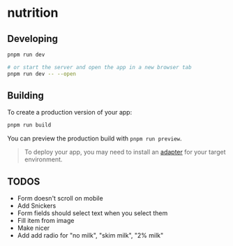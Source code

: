 # nutrition

## Developing

```bash
pnpm run dev

# or start the server and open the app in a new browser tab
pnpm run dev -- --open
```

## Building

To create a production version of your app:

```bash
pnpm run build
```

You can preview the production build with `pnpm run preview`.

> To deploy your app, you may need to install an [adapter](https://svelte.dev/docs/kit/adapters) for your target environment.

## TODOS

- Form doesn't scroll on mobile
- Add Snickers
- Form fields should select text when you select them
- Fill item from image
- Make nicer
- Add add radio for "no milk", "skim milk", "2% milk"
